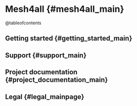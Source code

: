 # Mesh4all {#mesh4all_main}

@tableofcontents

## Getting started {#getting_started_main}

## Support {#support_main}

## Project documentation {#project_documentation_main}

## Legal {#legal_mainpage}
